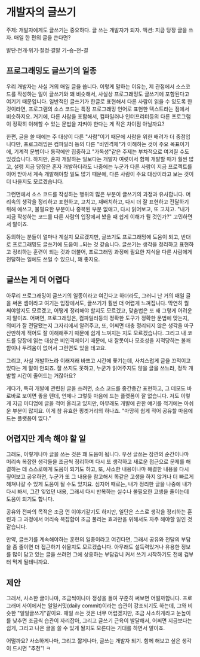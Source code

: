 # 개발자의 글쓰기

주제: 개발자에게도 글쓰기는 중요하다. 글 쓰는 개발자가 되자.
액션: 지금 당장 글을 쓰자. 매일 한 편의 글을 쓴다면?

발단·전개·위기·절정·결말
기-승-전-결

## 프로그래밍도 글쓰기의 일종

우리 개발자는 사실 거의 매일 글을 씁니다. 이렇게 말하는 이유는, 제 관점에서 소스코드를 작성하는 일이 글쓰기와 꽤 비슷해서, 사실상 프로그래밍도 글쓰기에 포함된다고 여기기 때문입니다. 일반적인 글쓰기가 한글로 표현해서 다른 사람이 읽을 수 있도록 한 것이라면, 프로그램의 소스 코드는 특정 프로그래밍 언어로 표현한 텍스트라는 점에서 비슷하지요. 거기에, 다른 사람을 포함해서, 컴파일러나 인터프리터등의 다른 프로그램이 정확히 이해할 수 있는 문법을 지켜야 한다는 게 작은 차이점 아닐까요?

한편, 글을 쓸 때에는 주 대상이 다른 "사람"이기 때문에 사람을 위한 배려가 더 중점입니다만, 프로그래밍은 컴파일러 등의 다른 "비인격체"가 이해하는 것이 주요 목표이기에, 기계적 문법이나 동작에만 집중하고 "가독성"같은 주제는 부차적으로 여겨질 수도 있겠습니다. 하지만, 혼자 개발하는 일보다는 개발자 여럿이서 함께 개발할 때가 훨씬 많고, 설령 지금 당장은 혼자 개발하더라도 나중에는 누군가 다른 사람이 지금 프로젝트를 이어 받아서 계속 개발해야할 일도 많기 때문에, 다른 사람이 주요 대상이라고 보는 것이 더 나을지도 모르겠습니다.

그런면에서 소스 코드를 작성하는 행위의 많은 부분이 글쓰기의 과정과 유사합니다. 머리속의 생각을 정리하고 표현하고, 고치고, 재배치하고, 다시 더 잘 표현하고 전달하기 위해 애쓰고, 불필요한 부분이나 중복된 부분 없애고, 다시 읽어보고, 또 고치고. "내가 지금 작성하는 코드를 다른 사람의 입장에서 봤을 때 쉽게 이해가 될 것인가?" 고민하면서 말이죠.

동의하는 분들이 얼마나 계실지  모르겠지만, 글쓰기도 프로그래밍에 도움이 되고, 반대로 프로그래밍도 글쓰기에 도움이 ..되는 것 같습니다. 글쓰기는 생각을 정리하고 표현하고 정리하는 훈련이 되는 것과 더불어, 프로그래밍 과정에 필요한 지식을 다른 사람에게 전달하는 일에도 쓰일 수 있으니, 꽤 좋지요.

## 글쓰는 게 더 어렵다

아무리 프로그래밍이 글쓰기의 일종이라고 여긴다고 하더라도, 그러니 난 거의 매일 글을 써온 셈이라고 여기는 입장에서도, 글쓰기가 훨씬 더 어렵게 느껴집니다. 막연히 뭘 써야할지도 모르겠고, 어떻게 정리해야 할지도 모르겠고, 맞춤법은 또 왜 그렇게 어려운지 말이죠. 어쩌면, 프로그래밍은, 컴파일러등의 정확한 도구가 정확한 문법에 맞는지, 의미가 잘 전달됐는지 그자리에서 알려주고, 또, 어쩌면 대충 정리되지 않은 생각을 마구 산만하게 적어도 잘 이해해주기 때문에 쉽게 느껴지는 지도 모르겠습니다. 그리고 내 코드를 당장에 읽는 대상은 비인격체이기 때문에, 내 잘못이나 모호성을 지적당하는 불쾌함이나 두려움이 없어서 그런면도 있을 테고요.

그리고, 사실 개발하느라 이래저래 바쁘고 시간에 쫓기는데, 사치스럽게 글을 끄적이고 있다는 게 말이 안되죠. 잘 쓰지도 못하고, 누군가 읽어주지도 않을 글을 쓰느라, 정작 개발할 시간이 줄어드는 거잖아요?

게다가, 특히 개발에 관련된 글을 쓰려면, 소스 코드를 중간중간 표현하고, 그 데모도 바로바로 보이면 좋을 텐데, 언제나 그렇듯 마음에 드는 플랫폼이 잘 없습니다. 저도 이렇게 지금 미디엄에 글을 적어 올리고 있지만, 아무래도 개발에 관한 얘기를 적기에는 아쉬운 부분이 많지요. 이게 참 유효한 핑곗거리의 하나죠. "마땅히 쉽게 적어 공유할 마음에 드는 플랫폼이 없다."

## 어렵지만 계속 해야 할 일

그래도, 이렇게나마 글을 쓰는 것은 꽤 도움이 됩니다. 우선 글쓰는 잠깐의 순간이나마 머리속 복잡한 생각들을 조금씩 정리하며 다시 또 생각하고 새로운 접근으로 문제를 해결하는 데 스스로에게 도움이 되기도 하고, 또, 사소한 내용이나마 해결한 내용을 다시 짚어보고 공유하면, 누군가 또 그 내용을 참고해서 똑같은 고생을 하지 않거나 더 빠르게 헤쳐나갈 수 있게 도움이 될 수도 있지요. 심지어 때로는, 내가 정리한 글을 나중에 내가 다시 봐서, 그간 잊었던 내용, 그래서 다시 반복하는 실수나 불필요한 고생을 줄이는데 도움이 되기도 합니다.

공유와 전파의 목적은 조금 먼 이야기같기도 하지만, 일단은 스스로 생각을 정리하는 훈련과 그 과정에서 머리속 복잡함이 조금 풀리는 효과만을 위해서도 자주 해야할 일인 것 같습니다.

만약, 글쓰기를 계속해야하는 훈련의 일종이라고 여긴다면, 그래서 공유와 전달의 부담을 좀 줄이면 더 접근하기 쉬울지도 모르겠습니다. 아무래도 설득력있거나 유용한 정보를 많이 담고 있는 글을 쓰려면 그에 상응하는 부담감니 커서 쓰기 시작하기도 전에 겁부터 먹게 될테니까요.

## 제안

그래서, 사소한 글이나마, 조금씩이나마 정성을 들여 꾸준히 써보면 어떨까합니다. 프로그래머 사이에서는 일일커밋(daily commit)이라는 습관이 강조되기도 하는데, 그와 비슷한 "일일글쓰기"같이요. 매일 쓰는 것은 너무 어렵겠지만, 조금 사소하게라고 눈높이를 낮추면 조금씩 습관이 자리잡아, 그리고 글쓰기 근육이 발달해서, 어쩌면 지금보다는 쉽게, 그리고 나은 글을 쓸 수 있게 될지도 모른다는 기대를 하면서 말이죠.

어떨까요? 사소하게나마, 그리고 짧게나마, 글쓰는 개발자 되기. 함께 해보고 싶은 생각이 드시면 "추천"! ㅋ

